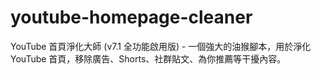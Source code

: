 # youtube-homepage-cleaner
YouTube 首頁淨化大師 (v7.1 全功能啟用版) - 一個強大的油猴腳本，用於淨化 YouTube 首頁，移除廣告、Shorts、社群貼文、為你推薦等干擾內容。
